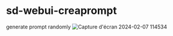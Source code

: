 # sd-webui-creaprompt
generate prompt randomly
![Capture d'écran 2024-02-07 114534](https://github.com/tritant/sd-webui-creaprompt/assets/15909062/dcc00140-6567-499a-b213-5ad128d8836c)
